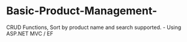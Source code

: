# Basic-Product-Management-
CRUD Functions, Sort by product name and search supported. - Using ASP.NET MVC / EF
